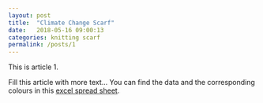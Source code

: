 ```yaml
---
layout: post
title:  "Climate Change Scarf"
date:   2018-05-16 09:00:13
categories: knitting scarf
permalink: /posts/1
---
```


This is article 1.

<!--more-->

Fill this article with more text...
You can find the data and the corresponding colours in this [excel spread sheet](https://docs.google.com/spreadsheets/d/1samDZQZnFs-oeV9WHlkG6xanKDimXJA1MIjirLa_A8E/edit?usp=sharing "Spread Sheet").

